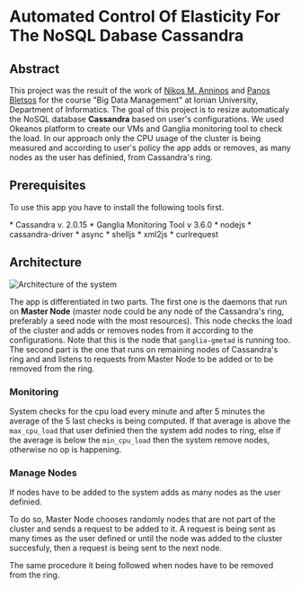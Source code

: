 # Automated Control Of Elasticity For The NoSQL Dabase Cassandra

## Abstract
This project was the result of the work of [Nikos M. Anninos](https://github.com/maliaris7) and [Panos Bletsos](https://github.com/Panagiotis-Bletsos) for the course "Big Data Management" at Ionian University, Department of Informatics. The goal of this project is to resize automaticaly the NoSQL database <b>Cassandra</b> based on user's configurations. We used Okeanos platform to create our VMs and Ganglia monitoring tool to check the load. In our approach only the CPU usage of the cluster is being measured and according to user's policy the app adds or removes, as many nodes as the user has definied, from Cassandra's ring.

## Prerequisites
To use this app you have to install the following tools first.
<p></p>
* Cassandra v. 2.0.15
* Ganglia Monitoring Tool v 3.6.0
* nodejs
  * cassandra-driver
  * async
  * shelljs
  * xml2js
  * curlrequest
  
## Architecture

![Architecture of the system](https://github-cloud.s3.amazonaws.com/assets/5760599/10566297/33462b6c-75ec-11e5-855e-64008c2a856a.jpg)

The app is differentiated in two parts.
 The first one is the daemons that run on <b>Master Node</b> (master node could be any node of the Cassandra's ring, preferably a seed node with the most resources). This node checks the load of the cluster and adds or removes nodes from it according to the configurations.
Note that this is the node that `ganglia-gmetad` is running too.
  The second part is the one that runs on remaining nodes of Cassandra's ring and and listens to requests from Master Node to be added or to be removed from the ring.
 
### Monitoring

System checks for the cpu load every minute and after 5 minutes the average of the 5 last checks is being computed. If that average is above the `max_cpu_load` that user definied then the system add nodes to ring, else if the average is below the `min_cpu_load` then the system remove nodes, otherwise no op is happening.

### Manage Nodes

If nodes have to be added to the system adds as many nodes as the user definied.

To do so, Master Node chooses randomly nodes that are not part of the cluster and sends a request to be added to it. A request is being sent as many times as the user defined or until the node was added to the cluster succesfuly, then a request is being sent to the next node.

The same procedure it being followed when nodes have to be removed from the ring.

